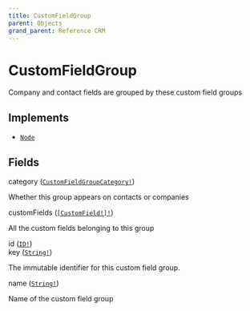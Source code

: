 ```yaml
---
title: CustomFieldGroup
parent: Objects
grand_parent: Reference CRM
---
```


# CustomFieldGroup

Company and contact fields are grouped by these custom field groups

## Implements

- <code><a href="/docs/reference_crm/interface/node">Node</a></code>

## Fields

<div class="field-entry ">
  <span id="category" class="field-name anchored">category (<code><a href="/docs/reference_crm/enum/custom_field_group_category">CustomFieldGroupCategory!</a></code>)</span>

  <div class="description-wrapper">
   <p>Whether this group appears on contacts or companies</p>

  </div>
</div>

<div class="field-entry ">
  <span id="custom_fields" class="field-name anchored">customFields (<code><a href="/docs/reference_crm/object/custom_field">[CustomField!]!</a></code>)</span>

  <div class="description-wrapper">
   <p>All the custom fields belonging to this group</p>

  </div>
</div>

<div class="field-entry ">
  <span id="id" class="field-name anchored">id (<code><a href="/docs/reference_crm/scalar/id">ID!</a></code>)</span>

  <div class="description-wrapper">

  </div>
</div>

<div class="field-entry ">
  <span id="key" class="field-name anchored">key (<code><a href="/docs/reference_crm/scalar/string">String!</a></code>)</span>

  <div class="description-wrapper">
   <p>The immutable identifier for this custom field group.</p>

  </div>
</div>

<div class="field-entry ">
  <span id="name" class="field-name anchored">name (<code><a href="/docs/reference_crm/scalar/string">String!</a></code>)</span>

  <div class="description-wrapper">
   <p>Name of the custom field group</p>

  </div>
</div>

